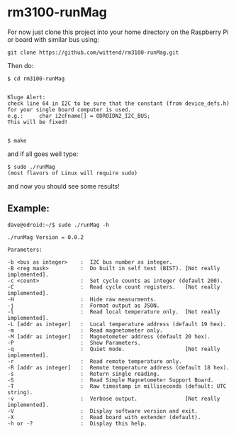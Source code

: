 # rm3100-runMag

For now just clone this project into your home directory on the Raspberry Pi or board with similar bus using:

    git clone https://github.com/wittend/rm3100-runMag.git

Then do:

    $ cd rm3100-runMag
    

    Kluge Alert:
    check line 64 in I2C to be sure that the constant (from device_defs.h) for your single board computer is used.
    e.g.:     char i2cFname[] = ODROIDN2_I2C_BUS;
    This will be fixed!


    $ make

and if all goes well type:

    $ sudo ./runMag
    (most flavors of Linux will require sudo)

and now you should see some results!

## Example:

    dave@odroid:~/$ sudo ./runMag -h

    ./runMag Version = 0.0.2

    Parameters:

    -b <bus as integer>    :  I2C bus number as integer.
    -B <reg mask>          :  Do built in self test (BIST). [Not really implemented].
    -c <count>             :  Set cycle counts as integer (default 200).
    -C                     :  Read cycle count registers.   [Not really implemented].   
    -H                     :  Hide raw measurments.
    -j                     :  Format output as JSON.
    -l                     :  Read local temperature only.  [Not really implemented].
    -L [addr as integer]   :  Local temperature address (default 19 hex).
    -m                     :  Read magnetometer only.
    -M [addr as integer]   :  Magnetometer address (default 20 hex).
    -P                     :  Show Parameters.
    -q                     :  Quiet mode.                   [Not really implemented].
    -r                     :  Read remote temperature only.
    -R [addr as integer]   :  Remote temperature address (default 18 hex).
    -s                     :  Return single reading.
    -S                     :  Read Simple Magnetometer Support Board.
    -T                     :  Raw timestamp in milliseconds (default: UTC string).
    -v                     :  Verbose output.               [Not really implemented].
    -V                     :  Display software version and exit.
    -X                     :  Read board with extender (default).
    -h or -?               :  Display this help.
   
   
   
